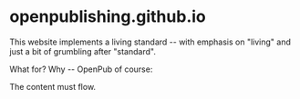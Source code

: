# openpublishing.github.io

This website implements a living standard -- with emphasis on "living" and just a bit of grumbling after "standard".

What for? Why -- OpenPub of course:

The content must flow.
